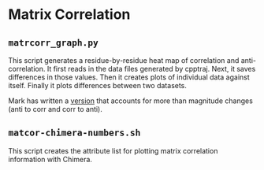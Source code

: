 # Matrix Correlation

## `matrcorr_graph.py`
This script generates a residue-by-residue heat map of correlation and
anti-correlation.
It first reads in the data files generated by cpptraj.
Next, it saves differences in those values.
Then it creates plots of individual data against itself.
Finally it plots differences between two datasets.

Mark has written a [version](https://github.com/markahix/Basic-Scripts/blob/master/cpptraj_plots/Corr_Decomp_Analysis.py)
that accounts for more than magnitude changes (anti to corr and corr to anti).

## `matcor-chimera-numbers.sh`
This script creates the attribute list for plotting matrix correlation
information with Chimera.

